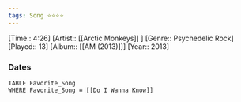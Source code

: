 ```yaml
---
tags: Song ⭐⭐⭐⭐ 
---
```

[Time:: 4:26]
[Artist:: [[Arctic Monkeys]] ]
[Genre:: Psychedelic Rock]
[Played:: 13]
[Album:: [[AM (2013)]]]
[Year:: 2013]
### Dates
````dataview
TABLE Favorite_Song
WHERE Favorite_Song = [[Do I Wanna Know]]
````